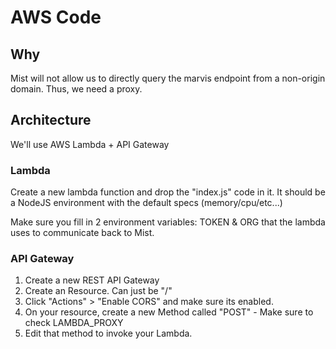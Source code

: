 # AWS Code

## Why

Mist will not allow us to directly query the marvis endpoint from a non-origin domain. Thus, we need a proxy.

## Architecture

We'll use AWS Lambda + API Gateway

### Lambda

Create a new lambda function and drop the "index.js" code in it. It should be a NodeJS
environment with the default specs (memory/cpu/etc...)

Make sure you fill in 2 environment variables: TOKEN & ORG that the lambda uses to communicate back to Mist.

### API Gateway

1) Create a new REST API Gateway
2) Create an Resource. Can just be "/"
3) Click "Actions" > "Enable CORS" and make sure its enabled.
4) On your resource, create a new Method called "POST" - Make sure to check LAMBDA_PROXY
5) Edit that method to invoke your Lambda.

